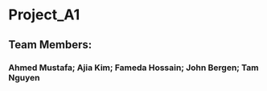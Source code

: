 # Project_A1

## Team Members:

### Ahmed Mustafa; Ajia Kim; Fameda Hossain; John Bergen; Tam Nguyen
